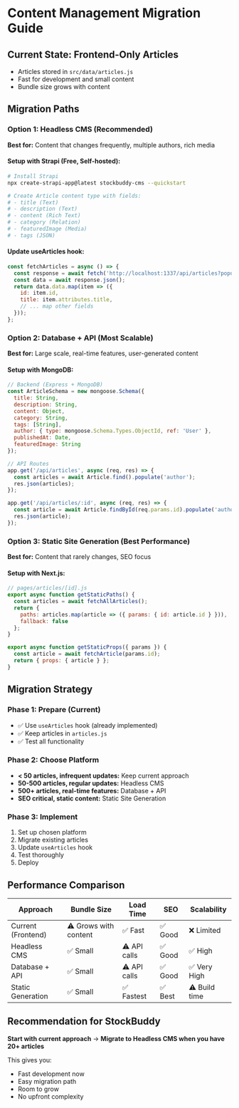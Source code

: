 # Content Management Migration Guide

## Current State: Frontend-Only Articles
- Articles stored in `src/data/articles.js`
- Fast for development and small content
- Bundle size grows with content

## Migration Paths

### Option 1: Headless CMS (Recommended)
**Best for:** Content that changes frequently, multiple authors, rich media

#### Setup with Strapi (Free, Self-hosted):
```bash
# Install Strapi
npx create-strapi-app@latest stockbuddy-cms --quickstart

# Create Article content type with fields:
# - title (Text)
# - description (Text)
# - content (Rich Text)
# - category (Relation)
# - featuredImage (Media)
# - tags (JSON)
```

#### Update useArticles hook:
```javascript
const fetchArticles = async () => {
  const response = await fetch('http://localhost:1337/api/articles?populate=*');
  const data = await response.json();
  return data.data.map(item => ({
    id: item.id,
    title: item.attributes.title,
    // ... map other fields
  }));
};
```

### Option 2: Database + API (Most Scalable)
**Best for:** Large scale, real-time features, user-generated content

#### Setup with MongoDB:
```javascript
// Backend (Express + MongoDB)
const ArticleSchema = new mongoose.Schema({
  title: String,
  description: String,
  content: Object,
  category: String,
  tags: [String],
  author: { type: mongoose.Schema.Types.ObjectId, ref: 'User' },
  publishedAt: Date,
  featuredImage: String
});

// API Routes
app.get('/api/articles', async (req, res) => {
  const articles = await Article.find().populate('author');
  res.json(articles);
});

app.get('/api/articles/:id', async (req, res) => {
  const article = await Article.findById(req.params.id).populate('author');
  res.json(article);
});
```

### Option 3: Static Site Generation (Best Performance)
**Best for:** Content that rarely changes, SEO focus

#### Setup with Next.js:
```javascript
// pages/articles/[id].js
export async function getStaticPaths() {
  const articles = await fetchAllArticles();
  return {
    paths: articles.map(article => ({ params: { id: article.id } })),
    fallback: false
  };
}

export async function getStaticProps({ params }) {
  const article = await fetchArticle(params.id);
  return { props: { article } };
}
```

## Migration Strategy

### Phase 1: Prepare (Current)
- ✅ Use `useArticles` hook (already implemented)
- ✅ Keep articles in `articles.js`
- ✅ Test all functionality

### Phase 2: Choose Platform
- **< 50 articles, infrequent updates:** Keep current approach
- **50-500 articles, regular updates:** Headless CMS
- **500+ articles, real-time features:** Database + API
- **SEO critical, static content:** Static Site Generation

### Phase 3: Implement
1. Set up chosen platform
2. Migrate existing articles
3. Update `useArticles` hook
4. Test thoroughly
5. Deploy

## Performance Comparison

| Approach | Bundle Size | Load Time | SEO | Scalability |
|----------|-------------|-----------|-----|-------------|
| Current (Frontend) | ⚠️ Grows with content | ✅ Fast | ✅ Good | ❌ Limited |
| Headless CMS | ✅ Small | ⚠️ API calls | ✅ Good | ✅ High |
| Database + API | ✅ Small | ⚠️ API calls | ✅ Good | ✅ Very High |
| Static Generation | ✅ Small | ✅ Fastest | ✅ Best | ⚠️ Build time |

## Recommendation for StockBuddy

**Start with current approach** → **Migrate to Headless CMS when you have 20+ articles**

This gives you:
- Fast development now
- Easy migration path
- Room to grow
- No upfront complexity 